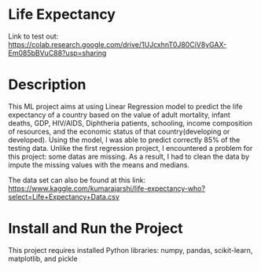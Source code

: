 # Life Expectancy
Link to test out: https://colab.research.google.com/drive/1UJcxhnT0J80CiV8yGAX-Em085bBVuC88?usp=sharing
# Description
This ML project aims at using Linear Regression model to predict the life expectancy of a country based on the value of adult mortality, infant deaths, GDP, HIV/AIDS, Diphtheria patients, schooling, income composition of resources, and the economic status of that country(developing or developed). Using the model, I was able to predict correctly 85% of the testing data. Unlike the first regression project, I encountered a problem for this project: some datas are missing. As a result, I had to clean the data by impute the missing values with the means and medians.

The data set can also be found at this link: https://www.kaggle.com/kumarajarshi/life-expectancy-who?select=Life+Expectancy+Data.csv
# Install and Run the Project
This project requires installed Python libraries: numpy, pandas, scikit-learn, matplotlib, and pickle
